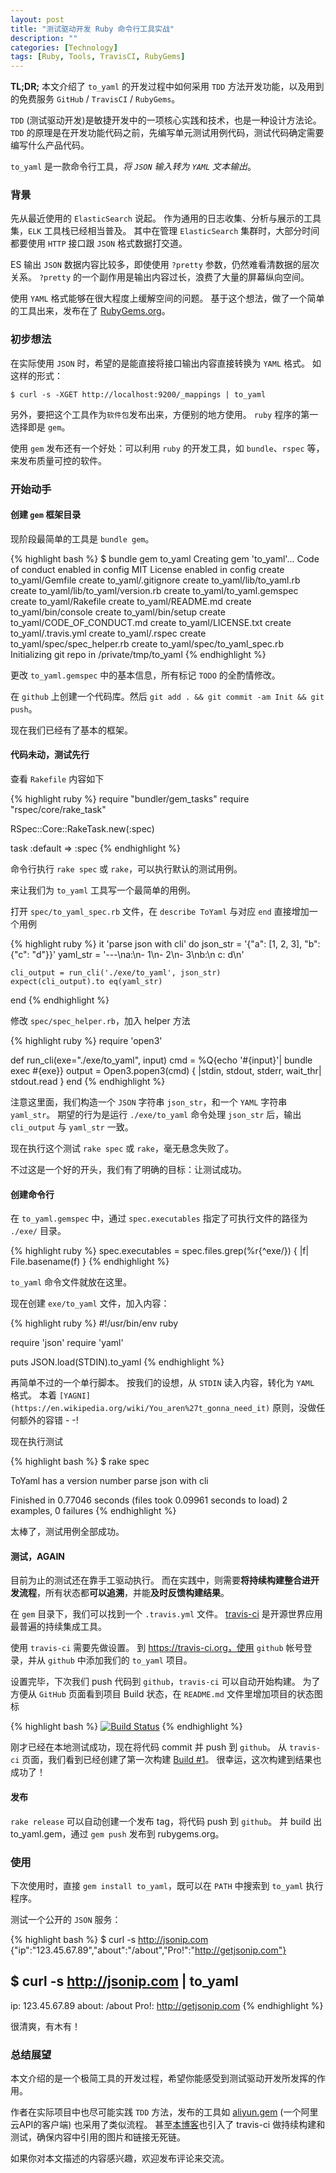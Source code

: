 ```yaml
---
layout: post
title: "测试驱动开发 Ruby 命令行工具实战"
description: ""
categories: [Technology]
tags: [Ruby, Tools, TravisCI, RubyGems]
---
```


**TL;DR;**
本文介绍了 `to_yaml` 的开发过程中如何采用 `TDD` 方法开发功能，以及用到的免费服务 `GitHub` / `TravisCI` / `RubyGems`。

`TDD` (测试驱动开发)是敏捷开发中的一项核心实践和技术，也是一种设计方法论。
`TDD` 的原理是在开发功能代码之前，先编写单元测试用例代码，测试代码确定需要编写什么产品代码。

`to_yaml` 是一款命令行工具，*将 `JSON` 输入转为 `YAML` 文本输出*。

<!--excerpt-->

### 背景

先从最近使用的 `ElasticSearch` 说起。
作为通用的日志收集、分析与展示的工具集，`ELK` 工具栈已经相当普及。
其中在管理 `ElasticSearch` 集群时，大部分时间都要使用 `HTTP` 接口跟 `JSON` 格式数据打交道。

ES 输出 `JSON` 数据内容比较多，即使使用 `?pretty` 参数，仍然难看清数据的层次关系。
`?pretty` 的一个副作用是输出内容过长，浪费了大量的屏幕纵向空间。

使用 `YAML` 格式能够在很大程度上缓解空间的问题。
基于这个想法，做了一个简单的工具出来，发布在了 [RubyGems.org](https://rubygems.org)。

### 初步想法

在实际使用 `JSON` 时，希望的是能直接将接口输出内容直接转换为 `YAML` 格式。
如这样的形式：

    $ curl -s -XGET http://localhost:9200/_mappings | to_yaml

另外，要把这个工具作为`软件包`发布出来，方便别的地方使用。
`ruby` 程序的第一选择即是 `gem`。

使用 `gem` 发布还有一个好处：可以利用 `ruby` 的开发工具，如 `bundle`、`rspec` 等，来发布质量可控的软件。

### 开始动手

#### 创建 `gem` 框架目录

现阶段最简单的工具是 `bundle gem`。

{% highlight bash %}
$ bundle gem to_yaml
Creating gem 'to_yaml'...
Code of conduct enabled in config
MIT License enabled in config
      create  to_yaml/Gemfile
      create  to_yaml/.gitignore
      create  to_yaml/lib/to_yaml.rb
      create  to_yaml/lib/to_yaml/version.rb
      create  to_yaml/to_yaml.gemspec
      create  to_yaml/Rakefile
      create  to_yaml/README.md
      create  to_yaml/bin/console
      create  to_yaml/bin/setup
      create  to_yaml/CODE_OF_CONDUCT.md
      create  to_yaml/LICENSE.txt
      create  to_yaml/.travis.yml
      create  to_yaml/.rspec
      create  to_yaml/spec/spec_helper.rb
      create  to_yaml/spec/to_yaml_spec.rb
Initializing git repo in /private/tmp/to_yaml
{% endhighlight %}

更改 `to_yaml.gemspec` 中的基本信息，所有标记 `TODO` 的全酌情修改。

在 `github` 上创建一个代码库。然后
`git add . && git commit -am Init && git push`。

现在我们已经有了基本的框架。

#### **代码未动，测试先行**

查看 `Rakefile` 内容如下

{% highlight ruby %}
require "bundler/gem_tasks"
require "rspec/core/rake_task"

RSpec::Core::RakeTask.new(:spec)

task :default => :spec
{% endhighlight %}

命令行执行 `rake spec` 或 `rake`，可以执行默认的测试用例。

来让我们为 `to_yaml` 工具写一个最简单的用例。

打开 `spec/to_yaml_spec.rb` 文件，在 `describe ToYaml` 与对应 `end` 直接增加一个用例

{% highlight ruby %}
  it 'parse json with cli' do
    json_str = '{"a": [1, 2, 3], "b": {"c": "d"}}'
    yaml_str = '---\na:\n- 1\n- 2\n- 3\nb:\n  c: d\n'

    cli_output = run_cli('./exe/to_yaml', json_str)
    expect(cli_output).to eq(yaml_str)
  end
{% endhighlight %}

修改 `spec/spec_helper.rb`，加入 helper 方法

{% highlight ruby %}
require 'open3'

def run_cli(exe="./exe/to_yaml", input)
  cmd = %Q{echo \'#{input}\'| bundle exec #{exe}}
  output = Open3.popen3(cmd) { |stdin, stdout, stderr, wait_thr| stdout.read }
end
{% endhighlight %}

注意这里面，我们构造一个 `JSON` 字符串 `json_str`，和一个 `YAML` 字符串 `yaml_str`。
期望的行为是运行 `./exe/to_yaml` 命令处理 `json_str` 后，输出 `cli_output` 与 `yaml_str` 一致。

现在执行这个测试 `rake spec` 或 `rake`，毫无悬念失败了。

不过这是一个好的开头，我们有了明确的目标：让测试成功。

#### 创建命令行

在 `to_yaml.gemspec` 中，通过 `spec.executables` 指定了可执行文件的路径为 `./exe/` 目录。

{% highlight ruby %}
  spec.executables   = spec.files.grep(%r{^exe/}) { |f| File.basename(f) }
{% endhighlight %}

`to_yaml` 命令文件就放在这里。

现在创建 `exe/to_yaml` 文件，加入内容：

{% highlight ruby %}
#!/usr/bin/env ruby

require 'json'
require 'yaml'

puts JSON.load(STDIN).to_yaml
{% endhighlight %}

再简单不过的一个单行脚本。
按我们的设想，从 `STDIN` 读入内容，转化为 `YAML` 格式。
本着 `[YAGNI](https://en.wikipedia.org/wiki/You_aren%27t_gonna_need_it)` 原则，没做任何额外的容错 - -!

现在执行测试

{% highlight bash %}
$ rake spec

ToYaml
  has a version number
  parse json with cli

Finished in 0.77046 seconds (files took 0.09961 seconds to load)
2 examples, 0 failures
{% endhighlight %}

太棒了，测试用例全部成功。

#### 测试，**AGAIN**

目前为止的测试还在靠手工驱动执行。
而在实践中，则需要**将持续构建整合进开发流程**，所有状态都**可以追溯**，并能**及时反馈构建结果**。

在 `gem` 目录下，我们可以找到一个 `.travis.yml` 文件。
[travis-ci](https://travis-ci.org) 是开源世界应用最普遍的持续集成工具。

使用 `travis-ci` 需要先做设置。
到 https://travis-ci.org，使用 `github` 帐号登录，并从 `github` 中添加我们的 `to_yaml` 项目。

设置完毕，下次我们 push 代码到 `github`，`travis-ci` 可以自动开始构建。
为了方便从 `GitHub` 页面看到项目 Build 状态，在 `README.md` 文件里增加项目的状态图标

{% highlight bash %}
[![Build Status](https://travis-ci.org/Lax/to_yaml.svg?branch=master)](https://travis-ci.org/Lax/to_yaml)
{% endhighlight %}

刚才已经在本地测试成功，现在将代码 commit 并 push 到 `github`。
从 `travis-ci` 页面，我们看到已经创建了第一次构建 [Build #1](https://travis-ci.org/Lax/to_yaml/builds/71275189)。
很幸运，这次构建到结果也成功了！

#### 发布

`rake release` 可以自动创建一个发布 tag，将代码 push 到 `github`。
并 build 出 to_yaml.gem，通过 `gem push` 发布到 rubygems.org。

### 使用

下次使用时，直接 `gem install to_yaml`，既可以在 `PATH` 中搜索到 `to_yaml` 执行程序。

测试一个公开的 `JSON` 服务：

{% highlight bash %}
$ curl -s http://jsonip.com
{"ip":"123.45.67.89","about":"/about","Pro!":"http://getjsonip.com"}

$ curl -s http://jsonip.com | to_yaml
---
ip: 123.45.67.89
about: /about
Pro!: http://getjsonip.com
{% endhighlight %}

很清爽，有木有！

### 总结展望

本文介绍的是一个极简工具的开发过程，希望你能感受到测试驱动开发所发挥的作用。

作者在实际项目中也尽可能实践 `TDD` 方法，发布的工具如 [aliyun.gem](https://github.com/Lax/aliyun) (一个阿里云API的客户端) 也采用了类似流程。
甚至[本博客](http://blog.liulantao.com)也引入了 travis-ci 做持续构建和测试，确保内容中引用的图片和链接无死链。

如果你对本文描述的内容感兴趣，欢迎发布评论来交流。
